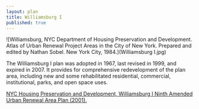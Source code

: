 ```yaml
---
layout: plan
title: Williamsburg I
published: true
---
```



<!---![Williamsburg, NYC Department of Housing Preservation and Development. Community Development Progress Report: 1968. Prepared and edited by Nathan Sobel. New York City, 1968.](Williamsburg 1968.png)-->
![Williamsburg, NYC Department of Housing Preservation and Development. Atlas of Urban Renewal Project Areas in the City of New York. Prepared and edited by Nathan Sobel. New York City, 1984.](Williamsburg I.jpg)

The Williamsburg I plan was adopted in 1967, last revised in 1999, and expired in 2007. It provides for comprehensive redevelopment of the plan area, including new and some rehabilitated residential, commercial, institutional, parks, and open space uses.

[NYC Housing Preservation and Development, Williamsburg I Ninth Amended Urban Renewal Area Plan (2001). ](https://www.nyc.gov/assets/hpd/downloads/pdfs/services/williamsburg-i-ninth-amended-urp.pdf)
